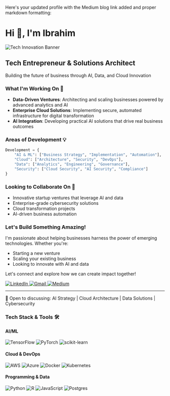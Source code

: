 Here's your updated profile with the Medium blog link added and proper markdown formatting:


# Hi 👋, I'm Ibrahim

<picture>
 <source media="(prefers-color-scheme: dark)" srcset="https://wallpapercave.com/wp/wp11913443.jpg">
 <source media="(prefers-color-scheme: light)" srcset="https://wallpapercave.com/wp/wp11913443.jpg">
 <img alt="Tech Innovation Banner" src="https://wallpapercave.com/wp/wp5422452.jpg">
</picture>

## Tech Entrepreneur & Solutions Architect

Building the future of business through AI, Data, and Cloud Innovation

### What I'm Working On 🚀

- **Data-Driven Ventures**: Architecting and scaling businesses powered by advanced analytics and AI
- **Enterprise Cloud Solutions**: Implementing secure, automated infrastructure for digital transformation  
- **AI Integration**: Developing practical AI solutions that drive real business outcomes

### Areas of Development 💡

```python
Development = {
    "AI & ML": ["Business Strategy", "Implementation", "Automation"],
    "Cloud": ["Architecture", "Security", "DevOps"],
    "Data": ["Analytics", "Engineering", "Governance"], 
    "Security": ["Cloud Security", "AI Security", "Compliance"]
}
```

### Looking to Collaborate On 🤝

- Innovative startup ventures that leverage AI and data
- Enterprise-grade cybersecurity solutions
- Cloud transformation projects
- AI-driven business automation

### Let's Build Something Amazing! 

I'm passionate about helping businesses harness the power of emerging technologies. Whether you're:
- Starting a new venture
- Scaling your existing business
- Looking to innovate with AI and data

Let's connect and explore how we can create impact together!

<div align="left">
<a href="https://www.linkedin.com/in/ibrahim-sani-dalhatu/" target="_blank">
<img src="https://img.shields.io/badge/linkedin-%230077B5.svg?&style=for-the-badge&logo=linkedin&logoColor=white" alt="LinkedIn" />
</a>
<a href="mailto:dibrahimsani@gmail.com">
<img src="https://img.shields.io/badge/gmail-%23D14836.svg?&style=for-the-badge&logo=gmail&logoColor=white" alt="Gmail"/>
</a>
<a href="https://dibrahimsani.medium.com/" target="_blank">
<img src="https://img.shields.io/badge/Medium-12100E?style=for-the-badge&logo=medium&logoColor=white" alt="Medium" />
</a>
</div>

---
💬 Open to discussing: AI Strategy | Cloud Architecture | Data Solutions | Cybersecurity

### Tech Stack & Tools 🛠️

#### AI/ML
![TensorFlow](https://img.shields.io/badge/TensorFlow-%23FF6F00.svg?style=for-the-badge&logo=TensorFlow&logoColor=white)
![PyTorch](https://img.shields.io/badge/PyTorch-%23EE4C2C.svg?style=for-the-badge&logo=PyTorch&logoColor=white)
![scikit-learn](https://img.shields.io/badge/scikit--learn-%23F7931E.svg?style=for-the-badge&logo=scikit-learn&logoColor=white)

#### Cloud & DevOps
![AWS](https://img.shields.io/badge/AWS-%23FF9900.svg?style=for-the-badge&logo=amazon-aws&logoColor=white)
![Azure](https://img.shields.io/badge/azure-%230072C6.svg?style=for-the-badge&logo=microsoftazure&logoColor=white)
![Docker](https://img.shields.io/badge/docker-%230db7ed.svg?style=for-the-badge&logo=docker&logoColor=white)
![Kubernetes](https://img.shields.io/badge/kubernetes-%23326ce5.svg?style=for-the-badge&logo=kubernetes&logoColor=white)

#### Programming & Data
![Python](https://img.shields.io/badge/python-3670A0?style=for-the-badge&logo=python&logoColor=ffdd54)
![R](https://img.shields.io/badge/r-%23276DC3.svg?style=for-the-badge&logo=r&logoColor=white)
![JavaScript](https://img.shields.io/badge/javascript-%23323330.svg?style=for-the-badge&logo=javascript&logoColor=%23F7DF1E)
![Postgres](https://img.shields.io/badge/postgres-%23316192.svg?style=for-the-badge&logo=postgresql&logoColor=white)
```
